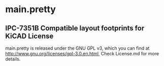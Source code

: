 # main.pretty
IPC-7351B Compatible layout footprints for KiCAD
License
-------
main.pretty is released under the GNU GPL v3, which you can find at <http://www.gnu.org/licenses/gpl-3.0.en.html>,
Check License.md for more details.